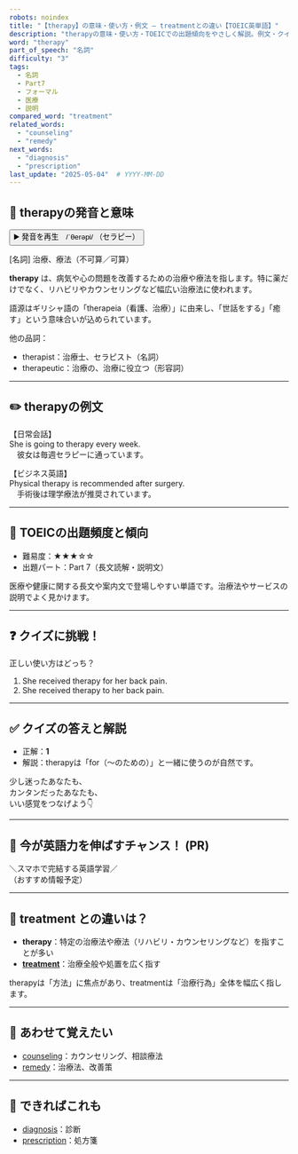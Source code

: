 ```yaml
---
robots: noindex
title: "【therapy】の意味・使い方・例文 ― treatmentとの違い【TOEIC英単語】"
description: "therapyの意味・使い方・TOEICでの出題傾向をやさしく解説。例文・クイズ付きでtreatmentとの違いもわかりやすく学べます。"
word: "therapy"
part_of_speech: "名詞"
difficulty: "3"
tags:
  - 名詞
  - Part7
  - フォーマル
  - 医療
  - 説明
compared_word: "treatment"
related_words:
  - "counseling"
  - "remedy"
next_words:
  - "diagnosis"
  - "prescription"
last_update: "2025-05-04"  # YYYY-MM-DD
---
```


## 🔰 therapyの発音と意味

<button class="play-audio" onclick="playTTS('therapy')">
  <span class="play-audio-main">
    ▶️ 発音を再生　/ˈθerəpi/
  </span>
  <span class="play-audio-sub">
    （セラピー）
  </span>
</button>

[名詞] 治療、療法（不可算／可算）

**therapy** は、病気や心の問題を改善するための治療や療法を指します。特に薬だけでなく、リハビリやカウンセリングなど幅広い治療法に使われます。

語源はギリシャ語の「therapeia（看護、治療）」に由来し、「世話をする」「癒す」という意味合いが込められています。

他の品詞：  
- therapist：治療士、セラピスト（名詞）
- therapeutic：治療の、治療に役立つ（形容詞）

---

## ✏️ therapyの例文

【日常会話】  
She is going to therapy every week.  
　彼女は毎週セラピーに通っています。

【ビジネス英語】  
Physical therapy is recommended after surgery.  
　手術後は理学療法が推奨されています。

---

## 🎯 TOEICの出題頻度と傾向

- 難易度：★★★☆☆
- 出題パート：Part 7（長文読解・説明文）

医療や健康に関する長文や案内文で登場しやすい単語です。治療法やサービスの説明でよく見かけます。

---

## ❓ クイズに挑戦！

正しい使い方はどっち？

1. She received therapy for her back pain.  
2. She received therapy to her back pain.

---

## ✅ クイズの答えと解説

- 正解：**1**
- 解説：therapyは「for（～のための）」と一緒に使うのが自然です。

少し迷ったあなたも、  
カンタンだったあなたも、  
いい感覚をつなげよう👇️

---

## 🚀 今が英語力を伸ばすチャンス！ (PR)

<div class="info-center">
＼スマホで完結する英語学習／<br>  
（おすすめ情報予定）
</div>

---

## 🤔  treatment との違いは？

- **therapy**：特定の治療法や療法（リハビリ・カウンセリングなど）を指すことが多い
- **[treatment](/word/treatment/)**：治療全般や処置を広く指す

therapyは「方法」に焦点があり、treatmentは「治療行為」全体を幅広く指します。

---

## 🧩 あわせて覚えたい

- [counseling](/word/counseling/)：カウンセリング、相談療法
- [remedy](/word/remedy/)：治療法、改善策

---

## 📖 できればこれも

- [diagnosis](/word/diagnosis/)：診断
- [prescription](/word/prescription/)：処方箋

<!-- cvid: aid21_bid47 -->
